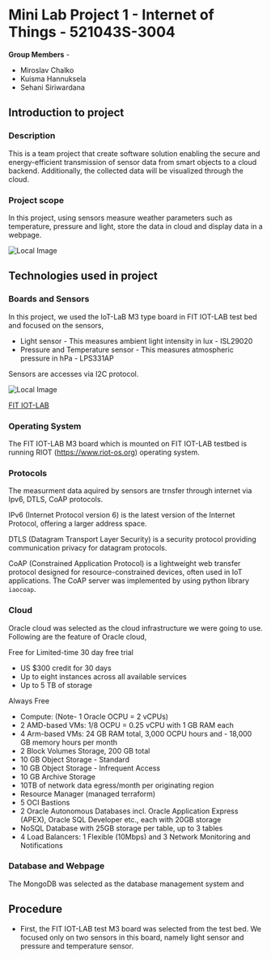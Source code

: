 <!-- ## Project 1 for IoT course at university of Oulu

- Assignment : [link](assignment.pdf)
- RIOT documentation : https://doc.riot-os.org/
- Testbed docs : https://www.iot-lab.info/docs/
- Testbed : https://www.iot-lab.info/testbed
- Testbed labs : https://labs.iot-lab.info/
- MQTT broker : https://mosquitto.org/
- Cloud service : Trying oracle cloud infrastructure?

---

- Used hardware : ? -->


# Mini Lab Project 1 - Internet of Things - 521043S-3004

**Group Members** -
- Miroslav Chalko
- Kuisma Hannuksela
- Sehani Siriwardana

## Introduction to project

### Description
This is a team project that create software solution enabling the secure and energy-efficient transmission of sensor data from smart objects to a cloud backend. Additionally, the collected data will be visualized through the cloud. 

### Project scope

In this project, using sensors measure weather parameters such as temperature, pressure and light, store the data in cloud and display data in a webpage.

![Local Image](../iot-2023-1/images/diagram_of_project.png)


## Technologies used in project

### Boards and Sensors
In this project, we used the IoT-LaB M3 type board in FIT IOT-LAB test bed and focused on the sensors,
- Light sensor -  This measures ambient light intensity in lux - ISL29020
- Pressure  and Temperature sensor - This measures atmospheric pressure in hPa - LPS331AP

Sensors are accesses via I2C protocol.

![Local Image](../iot-2023-1/images/Architecture.PNG)

[FIT IOT-LAB](https://www.iot-lab.info/docs/boards/iot-lab-m3/)


### Operating System 
The FIT IOT-LAB M3 board which is mounted on FIT IOT-LAB testbed is running RIOT (https://www.riot-os.org) operating system.

### Protocols 
The measurment data aquired by sensors are trnsfer through internet via Ipv6, DTLS, CoAP protocols.

IPv6 (Internet Protocol version 6) is the latest version of the Internet Protocol, offering a larger address space. 

DTLS (Datagram Transport Layer Security) is a security protocol providing communication privacy for datagram protocols.

CoAP (Constrained Application Protocol) is a lightweight web transfer protocol designed for resource-constrained devices, often used in IoT applications. The CoAP server was implemented by using python library ```iaocoap```.

### Cloud 
Oracle cloud was selected as the cloud infrastructure we were going to use. Following are the feature of Oracle cloud,

Free for Limited-time 30 day free trial
- US $300 credit for 30 days
- Up to eight instances across all available services
- Up to 5 TB of storage

Always Free
- Compute: (Note- 1 Oracle OCPU = 2 vCPUs)
- 2 AMD-based VMs: 1/8 OCPU = 0.25 vCPU with 1 GB RAM each
- 4 Arm-based VMs: 24 GB RAM total, 3,000 OCPU hours and - 18,000 GB memory hours per month
- 2 Block Volumes Storage, 200 GB total
- 10 GB Object Storage - Standard
- 10 GB Object Storage - Infrequent Access
- 10 GB Archive Storage
- 10TB of network data egress/month per originating region
- Resource Manager (managed terraform)
- 5 OCI Bastions
- 2 Oracle Autonomous Databases incl. Oracle Application Express (APEX), Oracle SQL Developer etc., each with 20GB storage
- NoSQL Database with 25GB storage per table, up to 3 tables
- 4 Load Balancers: 1 Flexible (10Mbps) and 3 Network
Monitoring and Notifications


### Database and Webpage

The MongoDB was selected as the database management system and 

## Procedure

- First, the FIT IOT-LAB test M3 board was selected from the test bed. We focused only on two sensors in this board, namely light sensor and pressure and temperature sensor.  



